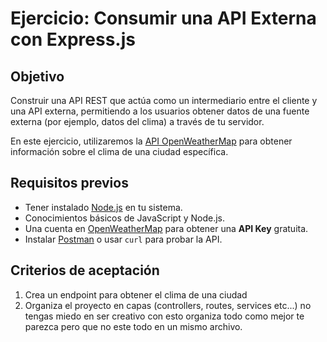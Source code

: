 # Ejercicio: Consumir una API Externa con Express.js

## Objetivo

Construir una API REST que actúa como un intermediario entre el cliente y una API externa, permitiendo a los usuarios obtener datos de una fuente externa (por ejemplo, datos del clima) a través de tu servidor.

En este ejercicio, utilizaremos la [API OpenWeatherMap](https://openweathermap.org/api) para obtener información sobre el clima de una ciudad específica.

## Requisitos previos

- Tener instalado [Node.js](https://nodejs.org/) en tu sistema.
- Conocimientos básicos de JavaScript y Node.js.
- Una cuenta en [OpenWeatherMap](https://openweathermap.org/) para obtener una **API Key** gratuita.
- Instalar [Postman](https://www.postman.com/) o usar `curl` para probar la API.

## Criterios de aceptación

1. Crea un endpoint para obtener el clima de una ciudad
2. Organiza el proyecto en capas (controllers, routes, services etc...) no tengas miedo en ser creativo con esto organiza todo como mejor te parezca pero que no este todo en un mismo archivo.
